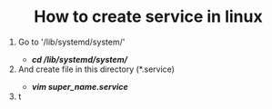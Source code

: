 <h1 align='center'>How to create service in linux</h1>
<ol>
	<li>Go to '/lib/systemd/system/'</li>
	<ul><li><b><i>cd /lib/systemd/system/</b></i></li></ul>
	<li>And create file in this directory (*.service)</li>
	<ul><li><b><i>vim super_name.service</b></i></li></ul>
	<li>t</li>
</ol>
